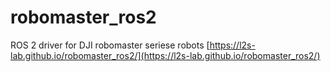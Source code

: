 # robomaster_ros2
ROS 2 driver for DJI robomaster seriese robots
[https://l2s-lab.github.io/robomaster_ros2/](https://l2s-lab.github.io/robomaster_ros2/)
